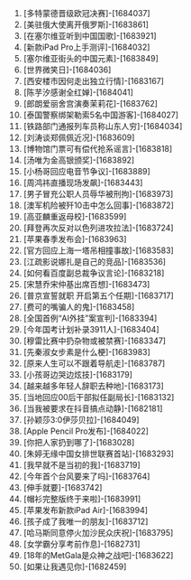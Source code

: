 
1. [多特蒙德晋级欧冠决赛]-[1684037]
1. [美驻俄大使离开俄罗斯]-[1683861]
1. [在塞尔维亚听到中国国歌]-[1683921]
1. [新款iPad Pro上手测评]-[1684032]
1. [塞尔维亚街头的中国元素]-[1683849]
1. [世界微笑日]-[1684036]
1. [西安楼市因何走出独立行情]-[1683167]
1. [陈芋汐感谢全红婵]-[1684041]
1. [郎朗爱丽舍宫演奏茉莉花]-[1683762]
1. [泰国警察绑架勒索5名中国游客]-[1684027]
1. [铁路部门通报列车员称山东人穷]-[1684034]
1. [刘涛谈郑佩佩近况]-[1683609]
1. [博物馆门票可有偿代抢系谣言]-[1683818]
1. [汤唯为金高银颁奖]-[1683892]
1. [小杨哥回应电音节争议]-[1683889]
1. [周鸿祎直播现场发飙]-[1683443]
1. [男子冒充公职人员辱华被刑拘]-[1683973]
1. [澳军机险被歼10击中怎么回事]-[1683872]
1. [高亚麟重返母校]-[1683599]
1. [拜登再次反对以色列进攻拉法]-[1683724]
1. [苹果春季发布会]-[1683963]
1. [官方回应上海一塔吊相撞事故]-[1683583]
1. [江疏影说娜扎是自己的竞品]-[1683536]
1. [如何看百度副总裁争议言论]-[1683218]
1. [宋慧乔宋仲基出席百想]-[1683473]
1. [普京宣誓就职 开启第五个任期]-[1683717]
1. [费可的嘴骗人的鬼]-[1683458]
1. [全国首例“AI外挂”案宣判]-[1683394]
1. [今年国考计划补录3911人]-[1683404]
1. [穆雷比赛中扔杂物或被禁赛]-[1683347]
1. [先秦淑女步素是什么梗]-[1683983]
1. [原来人生可以不跟着导航走]-[1683787]
1. [小孩哥边哭边炫技]-[1683179]
1. [越来越多年轻人辞职去种地]-[1683173]
1. [当地回应00后干部拟任副局长]-[1683132]
1. [当我被要求在抖音搞点动静]-[1682181]
1. [孙颖莎3:0伊莎贝拉]-[1684049]
1. [Apple Pencil Pro发布]-[1684022]
1. [你把人家扔到哪了]-[1683028]
1. [朱婷无缘中国女排世联赛首站]-[1683293]
1. [我早就不是当初的我]-[1683719]
1. [今年首个台风要来了吗]-[1683764]
1. [伸手就要]-[1683742]
1. [帽衫完整版终于来啦]-[1683991]
1. [苹果发布新款iPad Air]-[1683994]
1. [孩子成了我唯一的朋友]-[1683712]
1. [哈马斯同意停火加沙民众庆祝]-[1683795]
1. [女学霸分享考前作息]-[1682731]
1. [18年的MetGala是众神之战吧]-[1683622]
1. [如果让我遇见你]-[1682459]
